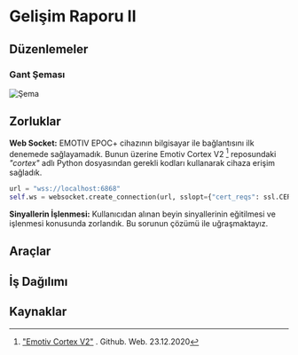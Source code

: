 # Gelişim Raporu II
## Düzenlemeler
### Gant Şeması
![Şema](https://i.hizliresim.com/fZysZU.png)

## Zorluklar

**Web Socket:** EMOTIV EPOC+ cihazının bilgisayar ile bağlantısını ilk denemede sağlayamadık. Bunun üzerine Emotiv Cortex V2 [^1] reposundaki *"cortex"* adlı Python dosyasından gerekli kodları kullanarak cihaza erişim sağladık.

```python
url = "wss://localhost:6868"
self.ws = websocket.create_connection(url, sslopt={"cert_reqs": ssl.CERT_NONE})
```

**Sinyallerin İşlenmesi:** Kullanıcıdan alınan beyin sinyallerinin eğitilmesi ve işlenmesi konusunda zorlandık. Bu sorunun çözümü ile uğraşmaktayız.

## Araçlar

## İş Dağılımı

## Kaynaklar

[^1]:["Emotiv Cortex V2"](https://github.com/Emotiv/cortex-v2-example) . Github. Web. 23.12.2020